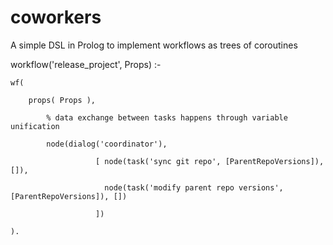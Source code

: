 # coworkers
A simple DSL in Prolog to implement workflows as trees of coroutines

workflow('release_project', Props) :-

    wf(

        props( Props ),

            % data exchange between tasks happens through variable unification

            node(dialog('coordinator'),

                       [ node(task('sync git repo', [ParentRepoVersions]), []),

                         node(task('modify parent repo versions', [ParentRepoVersions]), [])

                       ])

    ).
